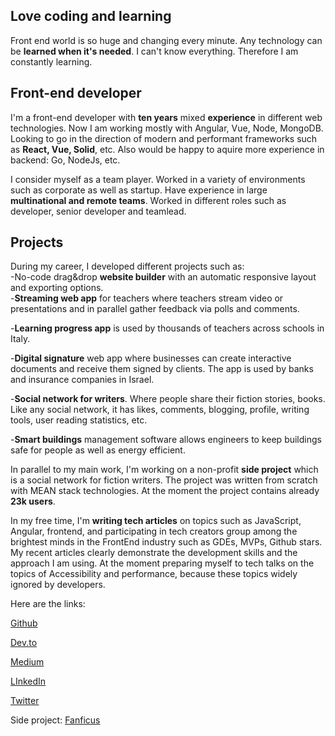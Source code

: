 ## Love coding and learning

Front end world is so huge and changing every minute. Any technology can be **learned when it's needed**. 
I can't know everything. Therefore I am constantly learning.

  

## Front-end developer

I'm a front-end developer with **ten years** mixed **experience** in different web technologies. 
Now I am working mostly with Angular, Vue, Node, MongoDB. 
Looking to go in the direction of modern and performant frameworks such as **React, Vue, Solid**, etc.
Also would be happy to aquire more experience in backend: Go, NodeJs, etc.

  

I consider myself as a team player. Worked in a variety of environments such as corporate as well as startup. 
Have experience in large **multinational and remote teams**. Worked in different roles such as developer, senior developer and teamlead.

  
## Projects

During my career, I developed different projects such as:  
-No-code drag&drop **website builder** with an automatic responsive layout and exporting options.  
-**Streaming web app** for teachers where teachers stream video or presentations and in parallel gather feedback via polls and comments.

-**Learning progress app** is used by thousands of teachers across schools in Italy.

-**Digital signature** web app where businesses can create interactive documents and receive them signed by clients. The app is used by banks and insurance companies in Israel.

-**Social network for writers**. Where people share their fiction stories, books. Like any social network, it has likes, comments, blogging, profile, writing tools, user reading statistics, etc.

-**Smart buildings** management software allows engineers to keep buildings safe for people as well as energy efficient.

  

In parallel to my main work, I'm working on a non-profit **side project** which is a social network for fiction writers. The project was written from scratch with MEAN stack technologies. At the moment the project contains already **23k users**.

  

In my free time, I'm **writing tech articles** on topics such as JavaScript, Angular, frontend, and participating in tech creators group among the brightest minds in the FrontEnd industry such as GDEs, MVPs, Github stars. My recent articles clearly demonstrate the development skills and the approach I am using. At the moment preparing myself to tech talks on the topics of Accessibility and performance, because these topics widely ignored by developers.

  

Here are the links:

[Github](https://github.com/antmihlin)

[Dev.to](https://dev.to/antmik)

[Medium](https://medium.com/@antmihlin)

[LInkedIn](https://www.linkedin.com/in/anton-mihlin-51476b54/)

[Twitter](https://twitter.com/AntonMihlin)

  
Side project: [Fanficus](http://fanficus.com/)
